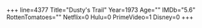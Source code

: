 +++
line=4377
Title="Dusty's Trail"
Year=1973
Age=""
IMDb="5.6"
RottenTomatoes=""
Netflix=0
Hulu=0
PrimeVideo=1
Disney=0
+++

